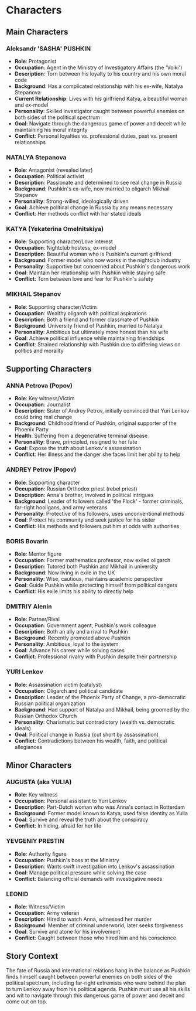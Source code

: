 # Characters

## Main Characters

### Aleksandr 'SASHA' PUSHKIN

- **Role**: Protagonist
- **Occupation**: Agent in the Ministry of Investigatory Affairs (the 'Volki')
- **Description**: Torn between his loyalty to his country and his own moral code
- **Background**: Has a complicated relationship with his ex-wife, Natalya Stepanova
- **Current Relationship**: Lives with his girlfriend Katya, a beautiful woman and ex-model
- **Personality**: Skilled investigator caught between powerful enemies on both sides of the political spectrum
- **Goal**: Navigate through the dangerous game of power and deceit while maintaining his moral integrity
- **Conflict**: Personal loyalties vs. professional duties, past vs. present relationships

### NATALYA Stepanova

- **Role**: Antagonist (revealed later)
- **Occupation**: Political activist
- **Description**: Passionate and determined to see real change in Russia
- **Background**: Pushkin's ex-wife, now married to oligarch Mikhail Stepanov
- **Personality**: Strong-willed, ideologically driven
- **Goal**: Achieve political change in Russia by any means necessary
- **Conflict**: Her methods conflict with her stated ideals

### KATYA (Yekaterina Omelnitskiya)

- **Role**: Supporting character/Love interest
- **Occupation**: Nightclub hostess, ex-model
- **Description**: Beautiful woman who is Pushkin's current girlfriend
- **Background**: Former model who now works in the nightclub industry
- **Personality**: Supportive but concerned about Pushkin's dangerous work
- **Goal**: Maintain her relationship with Pushkin while staying safe
- **Conflict**: Torn between love and fear for Pushkin's safety

### MIKHAIL Stepanov

- **Role**: Supporting character/Victim
- **Occupation**: Wealthy oligarch with political aspirations
- **Description**: Both a friend and former classmate of Pushkin
- **Background**: University friend of Pushkin, married to Natalya
- **Personality**: Ambitious but ultimately more honest than his wife
- **Goal**: Achieve political influence while maintaining friendships
- **Conflict**: Strained relationship with Pushkin due to differing views on politics and morality

## Supporting Characters

### ANNA Petrova (Popov)

- **Role**: Key witness/Victim
- **Occupation**: Journalist
- **Description**: Sister of Andrey Petrov, initially convinced that Yuri Lenkov could bring real change
- **Background**: Childhood friend of Pushkin, original supporter of the Phoenix Party
- **Health**: Suffering from a degenerative terminal disease
- **Personality**: Brave, principled, resigned to her fate
- **Goal**: Expose the truth about Lenkov's assassination
- **Conflict**: Her illness and the danger she faces limit her ability to help

### ANDREY Petrov (Popov)

- **Role**: Supporting character
- **Occupation**: Russian Orthodox priest (rebel priest)
- **Description**: Anna's brother, involved in political intrigues
- **Background**: Leader of followers called 'the Flock' - former criminals, far-right hooligans, and army veterans
- **Personality**: Protective of his followers, uses unconventional methods
- **Goal**: Protect his community and seek justice for his sister
- **Conflict**: His methods and followers put him at odds with authorities

### BORIS Bovarin

- **Role**: Mentor figure
- **Occupation**: Former mathematics professor, now exiled oligarch
- **Description**: Tutored both Pushkin and Mikhail in university
- **Background**: Now living in exile in the UK
- **Personality**: Wise, cautious, maintains academic perspective
- **Goal**: Guide Pushkin while protecting himself from political dangers
- **Conflict**: His exile limits his ability to directly help

### DMITRIY Alenin

- **Role**: Partner/Rival
- **Occupation**: Government agent, Pushkin's work colleague
- **Description**: Both an ally and a rival to Pushkin
- **Background**: Recently promoted above Pushkin
- **Personality**: Ambitious, loyal to the system
- **Goal**: Advance his career while solving cases
- **Conflict**: Professional rivalry with Pushkin despite their partnership

### YURI Lenkov

- **Role**: Assassination victim (catalyst)
- **Occupation**: Oligarch and political candidate
- **Description**: Leader of the Phoenix Party of Change, a pro-democratic Russian political organization
- **Background**: Had support of Natalya and Mikhail, being groomed by the Russian Orthodox Church
- **Personality**: Charismatic but contradictory (wealth vs. democratic ideals)
- **Goal**: Political change in Russia (cut short by assassination)
- **Conflict**: Contradictions between his wealth, faith, and political allegiances

## Minor Characters

### AUGUSTA (aka YULIA)

- **Role**: Key witness
- **Occupation**: Personal assistant to Yuri Lenkov
- **Description**: Part-Dutch woman who was Anna's contact in Rotterdam
- **Background**: Former model known to Katya, used false identity as Yulia
- **Goal**: Survive and reveal the truth about the conspiracy
- **Conflict**: In hiding, afraid for her life

### YEVGENIY PRESTIN

- **Role**: Authority figure
- **Occupation**: Pushkin's boss at the Ministry
- **Description**: Wants swift investigation into Lenkov's assassination
- **Goal**: Manage political pressure while solving the case
- **Conflict**: Balancing official demands with investigative needs

### LEONID

- **Role**: Witness/Victim
- **Occupation**: Army veteran
- **Description**: Hired to watch Anna, witnessed her murder
- **Background**: Member of criminal underworld, later seeks forgiveness
- **Goal**: Survive and atone for his involvement
- **Conflict**: Caught between those who hired him and his conscience

## Story Context

The fate of Russia and international relations hang in the balance as Pushkin finds himself caught between powerful enemies on both sides of the political spectrum, including far-right extremists who were behind the plan to turn Lenkov away from his political agenda. Pushkin must use all his skills and wit to navigate through this dangerous game of power and deceit and come out on top.
